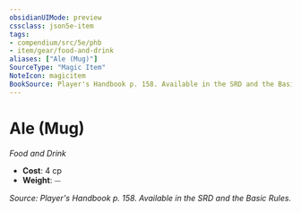 ```yaml
---
obsidianUIMode: preview
cssclass: json5e-item
tags:
- compendium/src/5e/phb
- item/gear/food-and-drink
aliases: ["Ale (Mug)"]
SourceType: "Magic Item"
NoteIcon: magicitem
BookSource: Player's Handbook p. 158. Available in the SRD and the Basic Rules.
---
```

# Ale (Mug)
*Food and Drink*  

- **Cost**: 4 cp
- **Weight**: ⏤

*Source: Player's Handbook p. 158. Available in the SRD and the Basic Rules.*